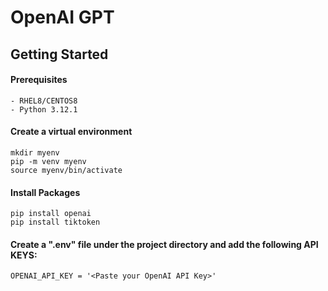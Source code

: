 # OpenAI GPT

## Getting Started

#### Prerequisites
```
- RHEL8/CENTOS8
- Python 3.12.1
```

#### Create a virtual environment
```
mkdir myenv
pip -m venv myenv
source myenv/bin/activate
```

#### Install Packages 
```
pip install openai
pip install tiktoken
```

#### Create a ".env" file under the project directory and add the following API KEYS:
```
OPENAI_API_KEY = '<Paste your OpenAI API Key>'
```



